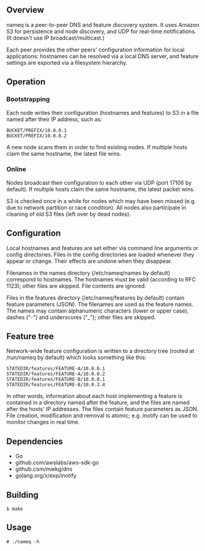 ## Overview

nameq is a peer-to-peer DNS and feature discovery system.  It uses Amazon S3
for persistence and node discovery, and UDP for real-time notifications.  (It
doesn't use IP broadcast/multicast.)

Each peer provides the other peers' configuration information for local
applications: hostnames can be resolved via a local DNS server, and feature
settings are exported via a filesystem hierarchy.


## Operation

### Bootstrapping

Each node writes their configuration (hostnames and features) to S3 in a file
named after their IP address, such as:

	BUCKET/PREFIX/10.0.0.1
	BUCKET/PREFIX/10.0.0.2

A new node scans them in order to find existing nodes.  If multiple hosts claim
the same hostname, the latest file wins.

### Online

Nodes broadcast their configuration to each other via UDP (port 17106 by
default).  If multiple hosts claim the same hostname, the latest packet wins.

S3 is checked once in a while for nodes which may have been missed (e.g. due to
network partition or race condition).  All nodes also participate in cleaning
of old S3 files (left over by dead nodes).


## Configuration

Local hostnames and features are set either via command line arguments or
config directories.  Files in the config directories are loaded whenever they
appear or change.  Their effects are undone when they disappear.

Filenames in the names directory (/etc/nameq/names by default) correspond to
hostnames.  The hostnames must be valid (according to RFC 1123); other files
are skipped.  File contents are ignored.

Files in the features directory (/etc/nameq/features by default) contain
feature parameters (JSON).  The filenames are used as the feature names.  The
names may contain alphanumeric characters (lower or upper case), dashes ("-")
and underscores ("_"); other files are skipped.


## Feature tree

Network-wide feature configuration is written to a directory tree (rooted at
/run/nameq by default) which looks something like this:

	STATEDIR/features/FEATURE-A/10.0.0.1
	STATEDIR/features/FEATURE-A/10.0.0.2
	STATEDIR/features/FEATURE-B/10.0.0.1
	STATEDIR/features/FEATURE-B/10.0.3.4

In other words, information about each host implementing a feature is contained
in a directory named after the feature, and the files are named after the
hosts' IP addresses.  The files contain feature parameters as JSON.  File
creation, modification and removal is atomic; e.g. inotify can be used to
monitor changes in real time.


## Dependencies

- Go
- github.com/awslabs/aws-sdk-go
- github.com/miekg/dns
- golang.org/x/exp/inotify


## Building

	$ make


## Usage

	# ./nameq -h

